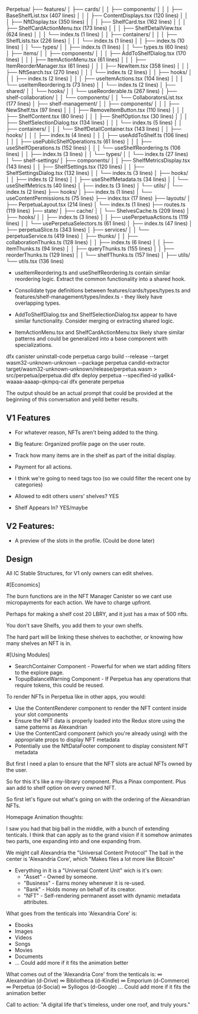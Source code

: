Perpetua/
├── features/
│   ├── cards/
│   │   ├── components/
│   │   │   ├── BaseShelfList.tsx (407 lines)
│   │   │   ├── ContentDisplays.tsx (120 lines)
│   │   │   ├── NftDisplay.tsx (350 lines)
│   │   │   ├── ShelfCard.tsx (162 lines)
│   │   │   ├── ShelfCardActionMenu.tsx (173 lines)
│   │   │   ├── ShelfDetailView.tsx (624 lines)
│   │   │   └── index.ts (1 lines)
│   │   ├── containers/
│   │   │   ├── ShelfLists.tsx (226 lines)
│   │   │   └── index.ts (1 lines)
│   │   ├── index.ts (10 lines)
│   │   └── types/
│   │       ├── index.ts (1 lines)
│   │       └── types.ts (60 lines)
│   ├── items/
│   │   ├── components/
│   │   │   ├── AddToShelfDialog.tsx (170 lines)
│   │   │   ├── ItemActionMenu.tsx (61 lines)
│   │   │   ├── ItemReorderManager.tsx (61 lines)
│   │   │   ├── NewItem.tsx (358 lines)
│   │   │   ├── NftSearch.tsx (270 lines)
│   │   │   └── index.ts (2 lines)
│   │   ├── hooks/
│   │   │   ├── index.ts (2 lines)
│   │   │   ├── useItemActions.tsx (104 lines)
│   │   │   └── useItemReordering.ts (73 lines)
│   │   └── index.ts (2 lines)
│   ├── shared/
│   │   └── hooks/
│   │       └── useReorderable.ts (267 lines)
│   ├── shelf-collaboration/
│   │   └── components/
│   │       └── CollaboratorsList.tsx (177 lines)
│   ├── shelf-management/
│   │   ├── components/
│   │   │   ├── NewShelf.tsx (97 lines)
│   │   │   ├── RemoveItemButton.tsx (110 lines)
│   │   │   ├── ShelfContent.tsx (80 lines)
│   │   │   ├── ShelfOption.tsx (30 lines)
│   │   │   ├── ShelfSelectionDialog.tsx (134 lines)
│   │   │   └── index.ts (5 lines)
│   │   ├── containers/
│   │   │   └── ShelfDetailContainer.tsx (143 lines)
│   │   ├── hooks/
│   │   │   ├── index.ts (4 lines)
│   │   │   ├── useAddToShelf.ts (106 lines)
│   │   │   ├── usePublicShelfOperations.ts (61 lines)
│   │   │   ├── useShelfOperations.ts (152 lines)
│   │   │   └── useShelfReordering.ts (106 lines)
│   │   ├── index.ts (3 lines)
│   │   └── types/
│   │       └── index.ts (27 lines)
│   └── shelf-settings/
│       ├── components/
│       │   ├── ShelfMetricsDisplay.tsx (143 lines)
│       │   ├── ShelfSettings.tsx (120 lines)
│       │   ├── ShelfSettingsDialog.tsx (132 lines)
│       │   └── index.ts (3 lines)
│       ├── hooks/
│       │   ├── index.ts (2 lines)
│       │   ├── useShelfMetadata.ts (34 lines)
│       │   └── useShelfMetrics.ts (40 lines)
│       ├── index.ts (3 lines)
│       └── utils/
│           └── index.ts (2 lines)
├── hooks/
│   ├── index.ts (1 lines)
│   └── useContentPermissions.ts (75 lines)
├── index.tsx (17 lines)
├── layouts/
│   ├── PerpetuaLayout.tsx (214 lines)
│   └── index.ts (1 lines)
├── routes.ts (119 lines)
├── state/
│   ├── cache/
│   │   └── ShelvesCache.ts (209 lines)
│   ├── hooks/
│   │   ├── index.ts (3 lines)
│   │   ├── usePerpetuaActions.ts (119 lines)
│   │   └── usePerpetuaSelectors.ts (61 lines)
│   ├── index.ts (47 lines)
│   ├── perpetuaSlice.ts (343 lines)
│   ├── services/
│   │   └── perpetuaService.ts (419 lines)
│   ├── thunks/
│   │   ├── collaborationThunks.ts (128 lines)
│   │   ├── index.ts (6 lines)
│   │   ├── itemThunks.ts (94 lines)
│   │   ├── queryThunks.ts (155 lines)
│   │   ├── reorderThunks.ts (129 lines)
│   │   └── shelfThunks.ts (157 lines)
│   ├── utils/
└── utils.tsx (136 lines)












- useItemReordering.ts and useShelfReordering.ts contain similar reordering logic. Extract the common functionality into a shared hook.

- Consolidate type definitions between features/cards/types/types.ts and features/shelf-management/types/index.ts - they likely have overlapping types.

- AddToShelfDialog.tsx and ShelfSelectionDialog.tsx appear to have similar functionality. Consider merging or extracting shared logic.
- ItemActionMenu.tsx and ShelfCardActionMenu.tsx likely share similar patterns and could be generalized into a base component with specializations.









dfx canister uninstall-code perpetua
cargo build --release --target wasm32-unknown-unknown --package perpetua
candid-extractor target/wasm32-unknown-unknown/release/perpetua.wasm > src/perpetua/perpetua.did
dfx deploy perpetua --specified-id ya6k4-waaaa-aaaap-qkmpq-cai
dfx generate perpetua


The output should be an actual prompt that could be provided at the beginning of this conversation and yeild better results.


## V1 Features


- For whatever reason, NFTs aren't being added to the thing.

- Big feature: Organized profile page on the user route.
- Track how many items are in the shelf as part of the initial display.
- Payment for all actions.
- I think we're going to need tags too (so we could filter the recent one by categories)
- Allowed to edit others users' shelves? YES
- Shelf Appears In? YES/maybe


## V2 Features: 

- A preview of the slots in the profile. (Could be done later)






## Design

All IC Stable Structures, for V1 only owners can edit shelves.

#[Economics]

The burn functions are in the NFT Manager Canister so we cant use micropayments for each action. We have to charge upfront.

Perhaps for making a shelf cost 20 LBRY, and it just has a max of 500 nfts.

You don't save Shelfs, you add them to your own shelfs.

The hard part will be linking these shelves to eachother, or knowing how many shelves an NFT is in.










#[Using Modules] 

- SearchContainer Component - Powerful for when we start adding filters to the explore page.
- TopupBalanceWarning Component - If Perpetua has any operations that require tokens, this could be reused.






To render NFTs in Perpetua like in other apps, you would:
- Use the ContentRenderer component to render the NFT content inside your slot components
- Ensure the NFT data is properly loaded into the Redux store using the same patterns as Alexandrian
- Use the ContentCard component (which you're already using) with the appropriate props to display NFT metadata
- Potentially use the NftDataFooter component to display consistent NFT metadata

But first I need a plan to ensure that the NFT slots are actual NFTs owned by the user.

So for this it's like a my-library component. Plus a Pinax compontent. Plus aan add to shelf option on every owned NFT.

So first let's figure out what's going on with the ordering of the Alexandrian NFTs.























Homepage Animation thoughts:

I saw you had that big ball in the middle, with a bunch of extending tenticals.
I think that can apply as to the grand vision if it somehow animates two parts, one expanding into and one expanding from.

We might call Alexandria the "Universal Content Protocol"
The ball in the center is 'Alexandria Core', which "Makes files a lot more like Bitcoin"
- Everything in it is a "Universal Content Unit" wich is it's own:
  - "Asset" - Owned by someone.
  - "Business" - Earns money whenever it is re-used.
  - "Bank" - Holds money on behalf of its creator.
  - "NFT" - Self-rendering permanent asset with dynamic metadata attributes.

What goes from the tenticals into 'Alexandria Core' is:
  - Ebooks
  - Images
  - Videos
  - Songs
  - Movies
  - Documents
  - ... Could add more if it fits the animation better

What comes out of the 'Alexandria Core' from the tenticals is:
  ∞ Alexandrian (d-Drive)
  ∞ Bibliotheca (d-Kindle)
  ∞ Emporium (d-Commerce)
  ∞ Perpetua (d-Social)
  ∞ Syllogos (d-Google)
  ... Could add more if it fits the animation better

Call to action: "A digital life that's timeless, under one roof, and truly yours."